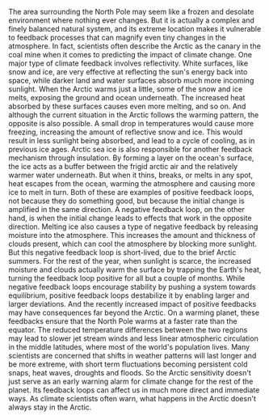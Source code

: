 
The area surrounding the North Pole
may seem like a frozen and desolate
environment where nothing ever changes.
But it is actually a complex 
and finely balanced natural system,
and its extreme location 
makes it vulnerable to feedback processes
that can magnify even tiny changes
in the atmosphere.
In fact, scientists often describe 
the Arctic as the canary in the coal mine
when it comes to predicting the impact
of climate change.
One major type of climate feedback
involves reflectivity.
White surfaces, like snow and ice,
are very effective at reflecting
the sun&#39;s energy back into space,
while darker land and water surfaces
absorb much more incoming sunlight.
When the Arctic warms just a little,
some of the snow and ice melts,
exposing the ground and ocean underneath.
The increased heat absorbed by
these surfaces causes even more melting,
and so on.
And although the current situation
in the Arctic follows the warming pattern,
the opposite is also possible.
A small drop in temperatures
would cause more freezing,
increasing the amount 
of reflective snow and ice.
This would result in less sunlight 
being absorbed,
and lead to a cycle of cooling,
as in previous ice ages.
Arctic sea ice is also responsible
for another feedback mechanism
through insulation.
By forming a layer on the ocean&#39;s surface,
the ice acts as a buffer between
the frigid arctic air
and the relatively 
warmer water underneath.
But when it thins, breaks, 
or melts in any spot,
heat escapes from the ocean,
warming the atmosphere 
and causing more ice to melt in turn.
Both of these are examples
of positive feedback loops,
not because they do something good,
but because the initial change 
is amplified in the same direction.
A negative feedback loop,
on the other hand,
is when the initial change
leads to effects
that work in the opposite direction.
Melting ice also causes 
a type of negative feedback
by releasing moisture into the atmosphere.
This increases the amount and thickness
of clouds present,
which can cool the atmosphere
by blocking more sunlight.
But this negative feedback loop
is short-lived,
due to the brief Arctic summers.
For the rest of the year, 
when sunlight is scarce,
the increased moisture and clouds
actually warm the surface
by trapping the Earth&#39;s heat,
turning the feedback loop positive
for all but a couple of months.
While negative feedback loops
encourage stability
by pushing a system towards equilibrium,
positive feedback loops destabilize it
by enabling larger and larger deviations.
And the recently increased impact
of positive feedbacks
may have consequences 
far beyond the Arctic.
On a warming planet,
these feedbacks ensure that the North Pole
warms at a faster rate than the equator.
The reduced temperature differences
between the two regions
may lead to slower jet stream winds
and less linear atmospheric circulation
in the middle latitudes,
where most of the world&#39;s 
population lives.
Many scientists are concerned
that shifts in weather patterns
will last longer and be more extreme,
with short term fluctuations becoming
persistent cold snaps,
heat waves, droughts and floods.
So the Arctic sensitivity doesn&#39;t just
serve as an early warning alarm
for climate change 
for the rest of the planet.
Its feedback loops can affect us
in much more direct and immediate ways.
As climate scientists often warn,
what happens in the Arctic
doesn&#39;t always stay in the Arctic.
